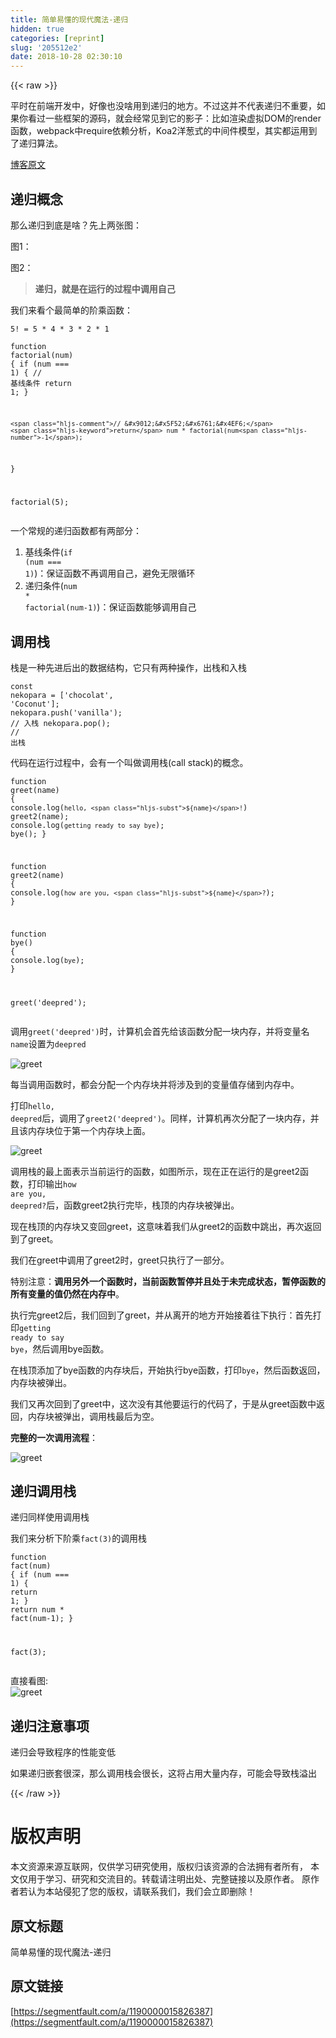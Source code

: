 ```yaml
---
title: 简单易懂的现代魔法-递归
hidden: true
categories: [reprint]
slug: '205512e2'
date: 2018-10-28 02:30:10
---
```


{{< raw >}}
<p>&#x5E73;&#x65F6;&#x5728;&#x524D;&#x7AEF;&#x5F00;&#x53D1;&#x4E2D;&#xFF0C;&#x597D;&#x50CF;&#x4E5F;&#x6CA1;&#x5565;&#x7528;&#x5230;&#x9012;&#x5F52;&#x7684;&#x5730;&#x65B9;&#x3002;&#x4E0D;&#x8FC7;&#x8FD9;&#x5E76;&#x4E0D;&#x4EE3;&#x8868;&#x9012;&#x5F52;&#x4E0D;&#x91CD;&#x8981;&#xFF0C;&#x5982;&#x679C;&#x4F60;&#x770B;&#x8FC7;&#x4E00;&#x4E9B;&#x6846;&#x67B6;&#x7684;&#x6E90;&#x7801;&#xFF0C;&#x5C31;&#x4F1A;&#x7ECF;&#x5E38;&#x89C1;&#x5230;&#x5B83;&#x7684;&#x5F71;&#x5B50;&#xFF1A;&#x6BD4;&#x5982;&#x6E32;&#x67D3;&#x865A;&#x62DF;DOM&#x7684;render&#x51FD;&#x6570;&#xFF0C;webpack&#x4E2D;require&#x4F9D;&#x8D56;&#x5206;&#x6790;&#xFF0C;Koa2&#x6D0B;&#x8471;&#x5F0F;&#x7684;&#x4E2D;&#x95F4;&#x4EF6;&#x6A21;&#x578B;&#xFF0C;&#x5176;&#x5B9E;&#x90FD;&#x8FD0;&#x7528;&#x5230;&#x4E86;&#x9012;&#x5F52;&#x7B97;&#x6CD5;&#x3002;</p><p><a href="http://anata.me/" rel="nofollow noreferrer" target="_blank">&#x535A;&#x5BA2;&#x539F;&#x6587;</a></p><h2 id="articleHeader0">&#x9012;&#x5F52;&#x6982;&#x5FF5;</h2><p>&#x90A3;&#x4E48;&#x9012;&#x5F52;&#x5230;&#x5E95;&#x662F;&#x5565;&#xFF1F;&#x5148;&#x4E0A;&#x4E24;&#x5F20;&#x56FE;&#xFF1A;</p><p>&#x56FE;1&#xFF1A;<span class="img-wrap"><img data-src="/img/remote/1460000015826390?w=427&amp;h=540" src="https://static.alili.tech/img/remote/1460000015826390?w=427&amp;h=540" alt="" title="" style="cursor:pointer;display:inline"></span></p><p>&#x56FE;2&#xFF1A;<span class="img-wrap"><img data-src="/img/remote/1460000015826391?w=960&amp;h=600" src="https://static.alili.tech/img/remote/1460000015826391?w=960&amp;h=600" alt="" title="" style="cursor:pointer;display:inline"></span></p><blockquote><strong>&#x9012;&#x5F52;&#xFF0C;&#x5C31;&#x662F;&#x5728;&#x8FD0;&#x884C;&#x7684;&#x8FC7;&#x7A0B;&#x4E2D;&#x8C03;&#x7528;&#x81EA;&#x5DF1;</strong></blockquote><p>&#x6211;&#x4EEC;&#x6765;&#x770B;&#x4E2A;&#x6700;&#x7B80;&#x5355;&#x7684;&#x9636;&#x4E58;&#x51FD;&#x6570;&#xFF1A;</p><div class="widget-codetool" style="display:none"><div class="widget-codetool--inner"><span class="selectCode code-tool" data-toggle="tooltip" data-placement="top" title="" data-original-title="&#x5168;&#x9009;"></span> <span type="button" class="copyCode code-tool" data-toggle="tooltip" data-placement="top" data-clipboard-text="5! = 5 * 4 * 3 * 2 * 1" title="" data-original-title="&#x590D;&#x5236;"></span> <span type="button" class="saveToNote code-tool" data-toggle="tooltip" data-placement="top" title="" data-original-title="&#x653E;&#x8FDB;&#x7B14;&#x8BB0;"></span></div></div><pre class="javascript hljs"><code class="javascript" style="word-break:break-word;white-space:initial"><span class="hljs-number">5</span>! = <span class="hljs-number">5</span> * <span class="hljs-number">4</span> * <span class="hljs-number">3</span> * <span class="hljs-number">2</span> * <span class="hljs-number">1</span></code></pre><div class="widget-codetool" style="display:none"><div class="widget-codetool--inner"><span class="selectCode code-tool" data-toggle="tooltip" data-placement="top" title="" data-original-title="&#x5168;&#x9009;"></span> <span type="button" class="copyCode code-tool" data-toggle="tooltip" data-placement="top" data-clipboard-text="function factorial(num) {
    if (num === 1) { // &#x57FA;&#x7EBF;&#x6761;&#x4EF6;
        return 1;
    }

    // &#x9012;&#x5F52;&#x6761;&#x4EF6;
    return num * factorial(num-1);
}

factorial(5);" title="" data-original-title="&#x590D;&#x5236;"></span> <span type="button" class="saveToNote code-tool" data-toggle="tooltip" data-placement="top" title="" data-original-title="&#x653E;&#x8FDB;&#x7B14;&#x8BB0;"></span></div></div><pre class="javascript hljs"><code class="javascript"><span class="hljs-function"><span class="hljs-keyword">function</span> <span class="hljs-title">factorial</span>(<span class="hljs-params">num</span>) </span>{
    <span class="hljs-keyword">if</span> (num === <span class="hljs-number">1</span>) { <span class="hljs-comment">// &#x57FA;&#x7EBF;&#x6761;&#x4EF6;</span>
        <span class="hljs-keyword">return</span> <span class="hljs-number">1</span>;
    }

    <span class="hljs-comment">// &#x9012;&#x5F52;&#x6761;&#x4EF6;</span>
    <span class="hljs-keyword">return</span> num * factorial(num<span class="hljs-number">-1</span>);
}

factorial(<span class="hljs-number">5</span>);</code></pre><p>&#x4E00;&#x4E2A;&#x5E38;&#x89C4;&#x7684;&#x9012;&#x5F52;&#x51FD;&#x6570;&#x90FD;&#x6709;&#x4E24;&#x90E8;&#x5206;&#xFF1A;</p><ol><li>&#x57FA;&#x7EBF;&#x6761;&#x4EF6;(<code>if (num === 1)</code>)&#xFF1A;&#x4FDD;&#x8BC1;&#x51FD;&#x6570;&#x4E0D;&#x518D;&#x8C03;&#x7528;&#x81EA;&#x5DF1;&#xFF0C;&#x907F;&#x514D;&#x65E0;&#x9650;&#x5FAA;&#x73AF;</li><li>&#x9012;&#x5F52;&#x6761;&#x4EF6;(<code>num * factorial(num-1)</code>)&#xFF1A;&#x4FDD;&#x8BC1;&#x51FD;&#x6570;&#x80FD;&#x591F;&#x8C03;&#x7528;&#x81EA;&#x5DF1;</li></ol><h2 id="articleHeader1">&#x8C03;&#x7528;&#x6808;</h2><p>&#x6808;&#x662F;&#x4E00;&#x79CD;&#x5148;&#x8FDB;&#x540E;&#x51FA;&#x7684;&#x6570;&#x636E;&#x7ED3;&#x6784;&#xFF0C;&#x5B83;&#x53EA;&#x6709;&#x4E24;&#x79CD;&#x64CD;&#x4F5C;&#xFF0C;&#x51FA;&#x6808;&#x548C;&#x5165;&#x6808;</p><div class="widget-codetool" style="display:none"><div class="widget-codetool--inner"><span class="selectCode code-tool" data-toggle="tooltip" data-placement="top" title="" data-original-title="&#x5168;&#x9009;"></span> <span type="button" class="copyCode code-tool" data-toggle="tooltip" data-placement="top" data-clipboard-text="const nekopara = [&apos;chocolat&apos;, &apos;Coconut&apos;];
nekopara.push(&apos;vanilla&apos;); // &#x5165;&#x6808;
nekopara.pop(); // &#x51FA;&#x6808;" title="" data-original-title="&#x590D;&#x5236;"></span> <span type="button" class="saveToNote code-tool" data-toggle="tooltip" data-placement="top" title="" data-original-title="&#x653E;&#x8FDB;&#x7B14;&#x8BB0;"></span></div></div><pre class="javascript hljs"><code class="javascript"><span class="hljs-keyword">const</span> nekopara = [<span class="hljs-string">&apos;chocolat&apos;</span>, <span class="hljs-string">&apos;Coconut&apos;</span>];
nekopara.push(<span class="hljs-string">&apos;vanilla&apos;</span>); <span class="hljs-comment">// &#x5165;&#x6808;</span>
nekopara.pop(); <span class="hljs-comment">// &#x51FA;&#x6808;</span></code></pre><p>&#x4EE3;&#x7801;&#x5728;&#x8FD0;&#x884C;&#x8FC7;&#x7A0B;&#x4E2D;&#xFF0C;&#x4F1A;&#x6709;&#x4E00;&#x4E2A;&#x53EB;&#x505A;&#x8C03;&#x7528;&#x6808;(call stack)&#x7684;&#x6982;&#x5FF5;&#x3002;</p><div class="widget-codetool" style="display:none"><div class="widget-codetool--inner"><span class="selectCode code-tool" data-toggle="tooltip" data-placement="top" title="" data-original-title="&#x5168;&#x9009;"></span> <span type="button" class="copyCode code-tool" data-toggle="tooltip" data-placement="top" data-clipboard-text="function greet(name) {
    console.log(`hello, ${name}!`)
    greet2(name);
    console.log(`getting ready to say bye`);
    bye();
}

function greet2(name) {
    console.log(`how are you, ${name}?`);
}

function bye() {
    console.log(`bye`);
}

greet(&apos;deepred&apos;);" title="" data-original-title="&#x590D;&#x5236;"></span> <span type="button" class="saveToNote code-tool" data-toggle="tooltip" data-placement="top" title="" data-original-title="&#x653E;&#x8FDB;&#x7B14;&#x8BB0;"></span></div></div><pre class="javascript hljs"><code class="javascript"><span class="hljs-function"><span class="hljs-keyword">function</span> <span class="hljs-title">greet</span>(<span class="hljs-params">name</span>) </span>{
    <span class="hljs-built_in">console</span>.log(<span class="hljs-string">`hello, <span class="hljs-subst">${name}</span>!`</span>)
    greet2(name);
    <span class="hljs-built_in">console</span>.log(<span class="hljs-string">`getting ready to say bye`</span>);
    bye();
}

<span class="hljs-function"><span class="hljs-keyword">function</span> <span class="hljs-title">greet2</span>(<span class="hljs-params">name</span>) </span>{
    <span class="hljs-built_in">console</span>.log(<span class="hljs-string">`how are you, <span class="hljs-subst">${name}</span>?`</span>);
}

<span class="hljs-function"><span class="hljs-keyword">function</span> <span class="hljs-title">bye</span>(<span class="hljs-params"></span>) </span>{
    <span class="hljs-built_in">console</span>.log(<span class="hljs-string">`bye`</span>);
}

greet(<span class="hljs-string">&apos;deepred&apos;</span>);</code></pre><p>&#x8C03;&#x7528;<code>greet(&apos;deepred&apos;)</code>&#x65F6;&#xFF0C;&#x8BA1;&#x7B97;&#x673A;&#x4F1A;&#x9996;&#x5148;&#x7ED9;&#x8BE5;&#x51FD;&#x6570;&#x5206;&#x914D;&#x4E00;&#x5757;&#x5185;&#x5B58;&#xFF0C;&#x5E76;&#x5C06;&#x53D8;&#x91CF;&#x540D;<code>name</code>&#x8BBE;&#x7F6E;&#x4E3A;<code>deepred</code></p><p><span class="img-wrap"><img data-src="/img/remote/1460000015826392?w=290&amp;h=129" src="https://static.alili.tech/img/remote/1460000015826392?w=290&amp;h=129" alt="greet" title="greet" style="cursor:pointer;display:inline"></span></p><p>&#x6BCF;&#x5F53;&#x8C03;&#x7528;&#x51FD;&#x6570;&#x65F6;&#xFF0C;&#x90FD;&#x4F1A;&#x5206;&#x914D;&#x4E00;&#x4E2A;&#x5185;&#x5B58;&#x5757;&#x5E76;&#x5C06;&#x6D89;&#x53CA;&#x5230;&#x7684;&#x53D8;&#x91CF;&#x503C;&#x5B58;&#x50A8;&#x5230;&#x5185;&#x5B58;&#x4E2D;&#x3002;</p><p>&#x6253;&#x5370;<code>hello, deepred</code>&#x540E;&#xFF0C;&#x8C03;&#x7528;&#x4E86;<code>greet2(&apos;deepred&apos;)</code>&#x3002;&#x540C;&#x6837;&#xFF0C;&#x8BA1;&#x7B97;&#x673A;&#x518D;&#x6B21;&#x5206;&#x914D;&#x4E86;&#x4E00;&#x5757;&#x5185;&#x5B58;&#xFF0C;&#x5E76;&#x4E14;&#x8BE5;&#x5185;&#x5B58;&#x5757;&#x4F4D;&#x4E8E;&#x7B2C;&#x4E00;&#x4E2A;&#x5185;&#x5B58;&#x5757;&#x4E0A;&#x9762;&#x3002;</p><p><span class="img-wrap"><img data-src="/img/remote/1460000015826393?w=571&amp;h=352" src="https://static.alili.tech/img/remote/1460000015826393?w=571&amp;h=352" alt="greet" title="greet" style="cursor:pointer;display:inline"></span></p><p>&#x8C03;&#x7528;&#x6808;&#x7684;&#x6700;&#x4E0A;&#x9762;&#x8868;&#x793A;&#x5F53;&#x524D;&#x8FD0;&#x884C;&#x7684;&#x51FD;&#x6570;&#xFF0C;&#x5982;&#x56FE;&#x6240;&#x793A;&#xFF0C;&#x73B0;&#x5728;&#x6B63;&#x5728;&#x8FD0;&#x884C;&#x7684;&#x662F;greet2&#x51FD;&#x6570;&#xFF0C;&#x6253;&#x5370;&#x8F93;&#x51FA;<code>how are you, deepred?</code>&#x540E;&#xFF0C;&#x51FD;&#x6570;greet2&#x6267;&#x884C;&#x5B8C;&#x6BD5;&#xFF0C;&#x6808;&#x9876;&#x7684;&#x5185;&#x5B58;&#x5757;&#x88AB;&#x5F39;&#x51FA;&#x3002;</p><p>&#x73B0;&#x5728;&#x6808;&#x9876;&#x7684;&#x5185;&#x5B58;&#x5757;&#x53C8;&#x53D8;&#x56DE;greet&#xFF0C;&#x8FD9;&#x610F;&#x5473;&#x7740;&#x6211;&#x4EEC;&#x4ECE;greet2&#x7684;&#x51FD;&#x6570;&#x4E2D;&#x8DF3;&#x51FA;&#xFF0C;&#x518D;&#x6B21;&#x8FD4;&#x56DE;&#x5230;&#x4E86;greet&#x3002;</p><p>&#x6211;&#x4EEC;&#x5728;greet&#x4E2D;&#x8C03;&#x7528;&#x4E86;greet2&#x65F6;&#xFF0C;greet&#x53EA;&#x6267;&#x884C;&#x4E86;&#x4E00;&#x90E8;&#x5206;&#x3002;</p><p>&#x7279;&#x522B;&#x6CE8;&#x610F;&#xFF1A;<strong>&#x8C03;&#x7528;&#x53E6;&#x5916;&#x4E00;&#x4E2A;&#x51FD;&#x6570;&#x65F6;&#xFF0C;&#x5F53;&#x524D;&#x51FD;&#x6570;&#x6682;&#x505C;&#x5E76;&#x4E14;&#x5904;&#x4E8E;&#x672A;&#x5B8C;&#x6210;&#x72B6;&#x6001;&#xFF0C;&#x6682;&#x505C;&#x51FD;&#x6570;&#x7684;&#x6240;&#x6709;&#x53D8;&#x91CF;&#x7684;&#x503C;&#x4ECD;&#x7136;&#x5728;&#x5185;&#x5B58;&#x4E2D;</strong>&#x3002;</p><p>&#x6267;&#x884C;&#x5B8C;greet2&#x540E;&#xFF0C;&#x6211;&#x4EEC;&#x56DE;&#x5230;&#x4E86;greet&#xFF0C;&#x5E76;&#x4ECE;&#x79BB;&#x5F00;&#x7684;&#x5730;&#x65B9;&#x5F00;&#x59CB;&#x63A5;&#x7740;&#x5F80;&#x4E0B;&#x6267;&#x884C;&#xFF1A;&#x9996;&#x5148;&#x6253;&#x5370;<code>getting ready to say bye</code>&#xFF0C;&#x7136;&#x540E;&#x8C03;&#x7528;bye&#x51FD;&#x6570;&#x3002;</p><p>&#x5728;&#x6808;&#x9876;&#x6DFB;&#x52A0;&#x4E86;bye&#x51FD;&#x6570;&#x7684;&#x5185;&#x5B58;&#x5757;&#x540E;&#xFF0C;&#x5F00;&#x59CB;&#x6267;&#x884C;bye&#x51FD;&#x6570;&#xFF0C;&#x6253;&#x5370;<code>bye</code>&#xFF0C;&#x7136;&#x540E;&#x51FD;&#x6570;&#x8FD4;&#x56DE;&#xFF0C;&#x5185;&#x5B58;&#x5757;&#x88AB;&#x5F39;&#x51FA;&#x3002;</p><p>&#x6211;&#x4EEC;&#x53C8;&#x518D;&#x6B21;&#x56DE;&#x5230;&#x4E86;greet&#x4E2D;&#xFF0C;&#x8FD9;&#x6B21;&#x6CA1;&#x6709;&#x5176;&#x4ED6;&#x8981;&#x8FD0;&#x884C;&#x7684;&#x4EE3;&#x7801;&#x4E86;&#xFF0C;&#x4E8E;&#x662F;&#x4ECE;greet&#x51FD;&#x6570;&#x4E2D;&#x8FD4;&#x56DE;&#xFF0C;&#x5185;&#x5B58;&#x5757;&#x88AB;&#x5F39;&#x51FA;&#xFF0C;&#x8C03;&#x7528;&#x6808;&#x6700;&#x540E;&#x4E3A;&#x7A7A;&#x3002;</p><p><strong>&#x5B8C;&#x6574;&#x7684;&#x4E00;&#x6B21;&#x8C03;&#x7528;&#x6D41;&#x7A0B;</strong>&#xFF1A;</p><p><span class="img-wrap"><img data-src="/img/remote/1460000015826394?w=309&amp;h=354" src="https://static.alili.tech/img/remote/1460000015826394?w=309&amp;h=354" alt="greet" title="greet" style="cursor:pointer;display:inline"></span></p><h2 id="articleHeader2">&#x9012;&#x5F52;&#x8C03;&#x7528;&#x6808;</h2><p>&#x9012;&#x5F52;&#x540C;&#x6837;&#x4F7F;&#x7528;&#x8C03;&#x7528;&#x6808;</p><p>&#x6211;&#x4EEC;&#x6765;&#x5206;&#x6790;&#x4E0B;&#x9636;&#x4E58;<code>fact(3)</code>&#x7684;&#x8C03;&#x7528;&#x6808;</p><div class="widget-codetool" style="display:none"><div class="widget-codetool--inner"><span class="selectCode code-tool" data-toggle="tooltip" data-placement="top" title="" data-original-title="&#x5168;&#x9009;"></span> <span type="button" class="copyCode code-tool" data-toggle="tooltip" data-placement="top" data-clipboard-text="function fact(num) {
   if (num === 1) { 
       return 1;
   }
   return num * fact(num-1);
}

fact(3);" title="" data-original-title="&#x590D;&#x5236;"></span> <span type="button" class="saveToNote code-tool" data-toggle="tooltip" data-placement="top" title="" data-original-title="&#x653E;&#x8FDB;&#x7B14;&#x8BB0;"></span></div></div><pre class="javascript hljs"><code class="javascript"><span class="hljs-function"><span class="hljs-keyword">function</span> <span class="hljs-title">fact</span>(<span class="hljs-params">num</span>) </span>{
   <span class="hljs-keyword">if</span> (num === <span class="hljs-number">1</span>) { 
       <span class="hljs-keyword">return</span> <span class="hljs-number">1</span>;
   }
   <span class="hljs-keyword">return</span> num * fact(num<span class="hljs-number">-1</span>);
}

fact(<span class="hljs-number">3</span>);</code></pre><p>&#x76F4;&#x63A5;&#x770B;&#x56FE;:<br><span class="img-wrap"><img data-src="/img/remote/1460000015826395?w=697&amp;h=399" src="https://static.alili.tech/img/remote/1460000015826395?w=697&amp;h=399" alt="greet" title="greet" style="cursor:pointer;display:inline"></span></p><h2 id="articleHeader3">&#x9012;&#x5F52;&#x6CE8;&#x610F;&#x4E8B;&#x9879;</h2><p>&#x9012;&#x5F52;&#x4F1A;&#x5BFC;&#x81F4;&#x7A0B;&#x5E8F;&#x7684;&#x6027;&#x80FD;&#x53D8;&#x4F4E;</p><p>&#x5982;&#x679C;&#x9012;&#x5F52;&#x5D4C;&#x5957;&#x5F88;&#x6DF1;&#xFF0C;&#x90A3;&#x4E48;&#x8C03;&#x7528;&#x6808;&#x4F1A;&#x5F88;&#x957F;&#xFF0C;&#x8FD9;&#x5C06;&#x5360;&#x7528;&#x5927;&#x91CF;&#x5185;&#x5B58;&#xFF0C;&#x53EF;&#x80FD;&#x4F1A;&#x5BFC;&#x81F4;&#x6808;&#x6EA2;&#x51FA;</p>
{{< /raw >}}

# 版权声明
本文资源来源互联网，仅供学习研究使用，版权归该资源的合法拥有者所有，
本文仅用于学习、研究和交流目的。转载请注明出处、完整链接以及原作者。
原作者若认为本站侵犯了您的版权，请联系我们，我们会立即删除！

## 原文标题
简单易懂的现代魔法-递归

## 原文链接
[https://segmentfault.com/a/1190000015826387](https://segmentfault.com/a/1190000015826387)

